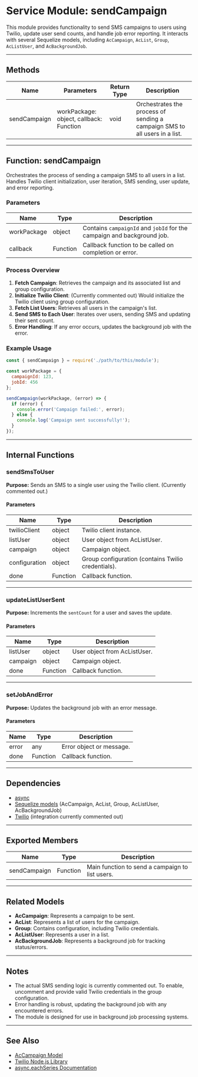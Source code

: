 # Service Module: sendCampaign

This module provides functionality to send SMS campaigns to users using Twilio, update user send counts, and handle job error reporting. It interacts with several Sequelize models, including `AcCampaign`, `AcList`, `Group`, `AcListUser`, and `AcBackgroundJob`.

---

## Methods

| Name                | Parameters                                   | Return Type | Description                                                                                 |
|---------------------|----------------------------------------------|-------------|---------------------------------------------------------------------------------------------|
| sendCampaign        | workPackage: object, callback: Function      | void        | Orchestrates the process of sending a campaign SMS to all users in a list.                  |

---

## Function: sendCampaign

Orchestrates the process of sending a campaign SMS to all users in a list. Handles Twilio client initialization, user iteration, SMS sending, user update, and error reporting.

### Parameters

| Name         | Type     | Description                                                                 |
|--------------|----------|-----------------------------------------------------------------------------|
| workPackage  | object   | Contains `campaignId` and `jobId` for the campaign and background job.      |
| callback     | Function | Callback function to be called on completion or error.                      |

### Process Overview

1. **Fetch Campaign**: Retrieves the campaign and its associated list and group configuration.
2. **Initialize Twilio Client**: (Currently commented out) Would initialize the Twilio client using group configuration.
3. **Fetch List Users**: Retrieves all users in the campaign's list.
4. **Send SMS to Each User**: Iterates over users, sending SMS and updating their sent count.
5. **Error Handling**: If any error occurs, updates the background job with the error.

### Example Usage

```javascript
const { sendCampaign } = require('./path/to/this/module');

const workPackage = {
  campaignId: 123,
  jobId: 456
};

sendCampaign(workPackage, (error) => {
  if (error) {
    console.error('Campaign failed:', error);
  } else {
    console.log('Campaign sent successfully!');
  }
});
```

---

## Internal Functions

### sendSmsToUser

**Purpose:** Sends an SMS to a single user using the Twilio client. (Currently commented out.)

#### Parameters

| Name           | Type     | Description                                      |
|----------------|----------|--------------------------------------------------|
| twilioClient   | object   | Twilio client instance.                          |
| listUser       | object   | User object from AcListUser.                     |
| campaign       | object   | Campaign object.                                 |
| configuration  | object   | Group configuration (contains Twilio credentials).|
| done           | Function | Callback function.                               |

---

### updateListUserSent

**Purpose:** Increments the `sentCount` for a user and saves the update.

#### Parameters

| Name      | Type     | Description                        |
|-----------|----------|------------------------------------|
| listUser  | object   | User object from AcListUser.       |
| campaign  | object   | Campaign object.                   |
| done      | Function | Callback function.                 |

---

### setJobAndError

**Purpose:** Updates the background job with an error message.

#### Parameters

| Name      | Type     | Description                        |
|-----------|----------|------------------------------------|
| error     | any      | Error object or message.           |
| done      | Function | Callback function.                 |

---

## Dependencies

- [async](https://caolan.github.io/async/v3/)
- [Sequelize models](../../../models/index.cjs) (AcCampaign, AcList, Group, AcListUser, AcBackgroundJob)
- [Twilio](https://www.twilio.com/docs/libraries/node) (integration currently commented out)

---

## Exported Members

| Name         | Type     | Description                                      |
|--------------|----------|--------------------------------------------------|
| sendCampaign | Function | Main function to send a campaign to list users.  |

---

## Related Models

- **AcCampaign**: Represents a campaign to be sent.
- **AcList**: Represents a list of users for the campaign.
- **Group**: Contains configuration, including Twilio credentials.
- **AcListUser**: Represents a user in a list.
- **AcBackgroundJob**: Represents a background job for tracking status/errors.

---

## Notes

- The actual SMS sending logic is currently commented out. To enable, uncomment and provide valid Twilio credentials in the group configuration.
- Error handling is robust, updating the background job with any encountered errors.
- The module is designed for use in background job processing systems.

---

## See Also

- [AcCampaign Model](../../../models/index.cjs)
- [Twilio Node.js Library](https://www.twilio.com/docs/libraries/node)
- [async.eachSeries Documentation](https://caolan.github.io/async/v3/docs.html#eachSeries)
